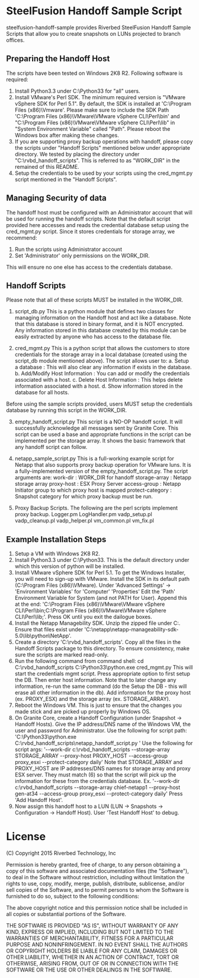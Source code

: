 SteelFusion Handoff Sample Script
============================

steelfusion-handoff-sample provides Riverbed SteelFusion Handoff Sample Scripts that allow you to create snapshots on LUNs projected to branch offices.

Preparing the Handoff Host
---------------------

The scripts have been tested on Windows 2K8 R2. Following software is required:

1. Install Python3.3 under C:\Python33 for "all" users.
2. Install VMware's Perl SDK. The minimum required version is "VMware vSphere SDK for Perl 5.1".
By default, the SDK is installed at 'C:\Program Files (x86)\Vmware'.
Please make sure to include the SDK Path 'C:\Program Files (x86)\VMware\VMware vSphere CLI\Perl\bin' and
"C:\Program Files (x86)\VMware\VMware vSphere CLI\Perl\lib" in "System Environment Variable" called "Path".
Please reboot the Windows box after making these changes.
3. If you are supporting proxy backup operations with handoff, please copy the scripts
under "Handoff Scripts" mentioned below under appropriate directory.
We tested by placing the directory under "C:\rvbd_handoff_scripts".
This is referred to as "WORK_DIR" in the remained of this README.   
4. Setup the credentials to be used by your scripts using the cred_mgmt.py script
mentioned in the "Handoff Scripts".

Managing Security of data
-------------

The handoff host must be configured with an Administrator account
that will be used for running the handoff scripts.
Note that the default script provided here accesses and reads the
credential database setup using the cred_mgmt.py script.
Since it stores credentials for storage array, we recommend:

1. Run the scripts using Administrator account
2. Set 'Administrator' only permissions on the WORK_DIR.

This will ensure no one else has access to the credentials database.


Handoff Scripts
-------------------------

Please note that all of these scripts MUST be installed in the WORK_DIR.

1. script_db.py
This is a python module that defines two classes for managing information
on the Handoff host and act like a database. Note that this database is stored
in binary format, and it is NOT encrypted. Any information stored in this
database created by this module can be easily extracted by anyone who has
access to the database file.

2. cred_mgmt.py
This is a python script that allows the customers to store credentials
for the storage array in a local database (created using the script_db module
mentioned above). The script allows user to:
a. Setup a database : This will also clear any information if exists in the database.
b. Add/Modify Host Information : You can add or modify the credentials associated with a host.
c. Delete Host Information : This helps delete information associated with a host.
d. Show information stored in the database for all hosts.

Before using the sample scripts provided, users MUST setup the credentials database
by running this script in the WORK_DIR. 

3. empty_handoff_script.py
This script is a NO-OP handoff script. It will successfully acknowledge all messages
sent by Granite Core. This script can be used a base and appropriate functions
in the script can be implemented per the storage array. It shows the basic
framework that any handoff script can follow.

4. netapp_sample_script.py
This is a full-working example script for Netapp that also supports
proxy backup operation for VMware luns. It is a fully-implemented version
of the empty_handoff_script.py. 
The script arguments are:
work-dir : WORK_DIR for handoff
storage-array : Netapp storage array
proxy-host : ESX Proxy Server
access-group : Netapp Initiator group to which proxy host is mapped
protect-category : Snapshot category for which proxy backup must be run.

5. Proxy Backup Scripts.
The following are the perl scripts implement proxy backup.
Logger.pm LogHandler.pm
vadp_setup.pl vadp_cleanup.pl vadp_helper.pl vm_common.pl vm_fix.pl

Example Installation Steps
-------------------

1. Setup a VM with Windows 2K8 R2.
2. Install Python3.3 under C:\Python33. This is the default directory
under which this version of python will be installed.
3. Install VMware vSphere SDK for Perl 5.1.
To get the Windows Installer, you will need to sign-up with VMware.
Install the SDK in its default path (C:\Program Files (x86)\VMware).
Under 'Advanced Settings' -> 'Environment Variables' for 'Computer' 'Properties'
Edit the 'Path' Environment Variable for System (and not PATH for User).
Append this at the end:
'C:\Program Files (x86)\VMware\VMware vSphere CLI\Perl\bin;C:\Program Files (x86)\VMware\VMware vSphere CLI\Perl\lib;'.
Press OK until you exit the dailogue boxes.
4. Install the Netapp Managebility SDK.
Unzip the zipped file under C:\.
Ensure that files exist under 'C:\netapp\netapp-manageability-sdk-5.0\lib\python\NetApp'.
5. Create a directory 'C:\rvbd_handoff_scripts'. 
Copy all the files in the Handoff Scripts package to this directory.
To ensure consistency, make sure the scripts are marked read-only.
6. Run the following command from command shell:
cd C:\rvbd_handoff_scripts
C:\Python33\python.exe cred_mgmt.py
This will start the credentials mgmt script.
Press appropriate option to first setup the DB.
Then enter host information. Note that to later change any information, re-run the same
command (do the Setup the DB - this will erase all other information in the db).
Add information for the proxy host (ex. PROXY_ESX) and the storage array (ex. STORAGE_ARRAY).
7. Reboot the Windows VM. This is just to ensure that the changes 
you made stick and are picked up properly by Windows OS.
8. On Granite Core, create a Handoff Configuration (under Snapshot -> Handoff Hosts).
Give the IP address/DNS name of the Windows VM, the user and password for Administrator.
Use the following for script path:
'C:\Python33\python.exe C:\rvbd_handoff_scripts\netapp_handoff_script.py '
Use the following for script args:
'--work-dir c:\rvbd_handoff_scripts  --storage-array STORAGE_ARRAY --proxy-host PROXY_HOST --access-group proxy_esxi --protect-category daily'
Note that STORAGE_ARRAY and PROXY_HOST are IP addresses/DNS names for storage array and proxy ESX server.
They must match (6) so that the script will pick up the information for these from the credentials database.
Ex.
'--work-dir c:\rvbd_handoff_scripts --storage-array chief-netapp1 --proxy-host gen-at34 --access-group proxy_esxi --protect-category daily'
Press 'Add Handoff Host'.
9. Now assign this handoff host to a LUN (LUN -> Snapshots -> Configuration -> Handoff Host).
User 'Test Handoff Host' to debug.   

License
=======

(C) Copyright 2015 Riverbed Technology, Inc

 Permission is hereby granted, free of charge, to any person obtaining a copy
 of this software and associated documentation files (the "Software"), to deal
 in the Software without restriction, including without limitation the rights
 to use, copy, modify, merge, publish, distribute, sublicense, and/or sell
 copies of the Software, and to permit persons to whom the Software is
 furnished to do so, subject to the following conditions:

 The above copyright notice and this permission notice shall be included in
 all copies or substantial portions of the Software.

 THE SOFTWARE IS PROVIDED "AS IS", WITHOUT WARRANTY OF ANY KIND, EXPRESS OR
 IMPLIED, INCLUDING BUT NOT LIMITED TO THE WARRANTIES OF MERCHANTABILITY,
 FITNESS FOR A PARTICULAR PURPOSE AND NONINFRINGEMENT. IN NO EVENT SHALL THE
 AUTHORS OR COPYRIGHT HOLDERS BE LIABLE FOR ANY CLAIM, DAMAGES OR OTHER
 LIABILITY, WHETHER IN AN ACTION OF CONTRACT, TORT OR OTHERWISE, ARISING FROM,
 OUT OF OR IN CONNECTION WITH THE SOFTWARE OR THE USE OR OTHER DEALINGS IN
 THE SOFTWARE.
